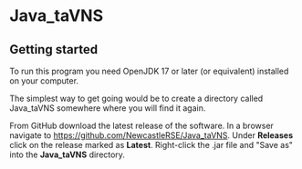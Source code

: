 # Java_taVNS

## Getting started

To run this program you need OpenJDK 17 or later (or equivalent) installed on 
your computer.

The simplest way to get going would be to create a directory called Java_taVNS 
somewhere where you will find it again.

From GitHub download the latest release of the software. In a browser navigate to
https://github.com/NewcastleRSE/Java_taVNS. Under **Releases** click on the release
marked as **Latest**. Right-click the .jar file and "Save as" into the 
**Java_taVNS** directory.


